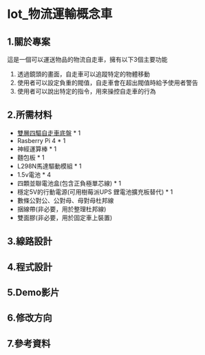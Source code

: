 # Iot_物流運輸概念車
## 1.關於專案
這是一個可以運送物品的物流自走車，擁有以下3個主要功能
1. 透過鏡頭的畫面，自走車可以追蹤特定的物體移動
2. 使用者可以設定負重的閥值，自走車會在超出閥值時給予使用者警告
3. 使用者可以說出特定的指令，用來操控自走車的行為
## 2.所需材料
- [雙層四驅自走車底盤](https://www.tenlong.com.tw/products/10241289256) * 1
- Rasberry Pi 4 * 1
- 神經運算棒 * 1
- 麵包板 * 1
- L298N馬達驅動模組 * 1
- 1.5v電池 * 4
- 四顆並聯電池盒(包含正負極單芯線) * 1
- 穩定5V的行動電源(可用樹莓派UPS 鋰電池擴充板替代) * 1
- 數條公對公、公對母、母對母杜邦線
- 捆線帶(非必要，用於整理杜邦線)
- 雙面膠(非必要，用於固定車上裝置)
## 3.線路設計

## 4.程式設計
## 5.Demo影片
## 6.修改方向
## 7.參考資料
